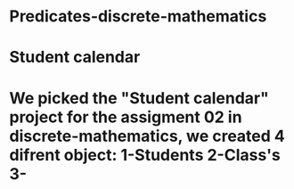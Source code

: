 # Predicates-discrete-mathematics

<h1>Student calendar<h1>

<p>We picked the "Student calendar" project for the assigment 02 in discrete-mathematics, we created 4 difrent object:
1-Students
2-Class's
3-

</p>
